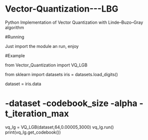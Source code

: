 # Vector-Quantization---LBG
Python Implementation of Vector Quantization with Linde–Buzo–Gray algorithm

#Running

Just import the module an run, enjoy

#Example

from Vector_Quantization import VQ_LGB

from sklearn import datasets
iris = datasets.load_digits()

dataset = iris.data

# -dataset -codebook_size -alpha -t_iteration_max

vq_lg = VQ_LGB(dataset,64,0.00005,3000)
vq_lg.run()
print(vq_lg.get_codebook())
